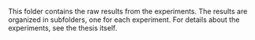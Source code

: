 This folder contains the raw results from the experiments.
The results are organized in subfolders, one for each experiment.
For details about the experiments, see the thesis itself.
